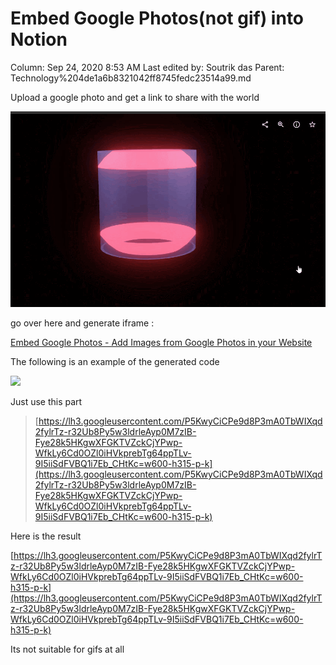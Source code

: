 # Embed Google Photos(not gif) into Notion

Column: Sep 24, 2020 8:53 AM
Last edited by: Soutrik das
Parent: Technology%204de1a6b8321042ff8745fedc23514a99.md

Upload a google photo and get a link to share with the world 

![Embed%20Google%20Photos(not%20gif)%20into%20Notion%209e82190d902a49da85796d3fe9a682fe/embedgooglephotos12.gif](Embed%20Google%20Photos(not%20gif)%20into%20Notion%209e82190d902a49da85796d3fe9a682fe/embedgooglephotos12.gif)

go over here and generate iframe : 

[Embed Google Photos - Add Images from Google Photos in your Website](https://www.labnol.org/embed/google/photos/)

The following is an example of the generated code

<a href="[https://lh3.googleusercontent.com/P5KwyCiCPe9d8P3mA0TbWIXqd2fylrTz-r32Ub8Py5w3ldrleAyp0M7zIB-Fye28k5HKgwXFGKTVZckCjYPwp-WfkLy6Cd0OZl0iHVkprebTg64ppTLv-9I5iiSdFVBQ1i7Eb_CHtKc=w2400?source=screenshot.guru](https://lh3.googleusercontent.com/P5KwyCiCPe9d8P3mA0TbWIXqd2fylrTz-r32Ub8Py5w3ldrleAyp0M7zIB-Fye28k5HKgwXFGKTVZckCjYPwp-WfkLy6Cd0OZl0iHVkprebTg64ppTLv-9I5iiSdFVBQ1i7Eb_CHtKc=w2400?source=screenshot.guru)"> <img src="[https://lh3.googleusercontent.com/P5KwyCiCPe9d8P3mA0TbWIXqd2fylrTz-r32Ub8Py5w3ldrleAyp0M7zIB-Fye28k5HKgwXFGKTVZckCjYPwp-WfkLy6Cd0OZl0iHVkprebTg64ppTLv-9I5iiSdFVBQ1i7Eb_CHtKc=w600-h315-p-k](https://lh3.googleusercontent.com/P5KwyCiCPe9d8P3mA0TbWIXqd2fylrTz-r32Ub8Py5w3ldrleAyp0M7zIB-Fye28k5HKgwXFGKTVZckCjYPwp-WfkLy6Cd0OZl0iHVkprebTg64ppTLv-9I5iiSdFVBQ1i7Eb_CHtKc=w600-h315-p-k)" /> </a>

Just use this part 

> [https://lh3.googleusercontent.com/P5KwyCiCPe9d8P3mA0TbWIXqd2fylrTz-r32Ub8Py5w3ldrleAyp0M7zIB-Fye28k5HKgwXFGKTVZckCjYPwp-WfkLy6Cd0OZl0iHVkprebTg64ppTLv-9I5iiSdFVBQ1i7Eb_CHtKc=w600-h315-p-k](https://lh3.googleusercontent.com/P5KwyCiCPe9d8P3mA0TbWIXqd2fylrTz-r32Ub8Py5w3ldrleAyp0M7zIB-Fye28k5HKgwXFGKTVZckCjYPwp-WfkLy6Cd0OZl0iHVkprebTg64ppTLv-9I5iiSdFVBQ1i7Eb_CHtKc=w600-h315-p-k)

Here is the result 

[https://lh3.googleusercontent.com/P5KwyCiCPe9d8P3mA0TbWIXqd2fylrTz-r32Ub8Py5w3ldrleAyp0M7zIB-Fye28k5HKgwXFGKTVZckCjYPwp-WfkLy6Cd0OZl0iHVkprebTg64ppTLv-9I5iiSdFVBQ1i7Eb_CHtKc=w600-h315-p-k](https://lh3.googleusercontent.com/P5KwyCiCPe9d8P3mA0TbWIXqd2fylrTz-r32Ub8Py5w3ldrleAyp0M7zIB-Fye28k5HKgwXFGKTVZckCjYPwp-WfkLy6Cd0OZl0iHVkprebTg64ppTLv-9I5iiSdFVBQ1i7Eb_CHtKc=w600-h315-p-k)

Its not suitable for gifs at all